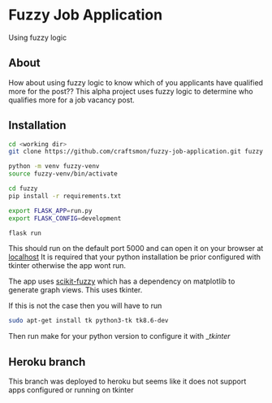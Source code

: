 # Fuzzy Job Application
Using fuzzy logic

## About
How about using fuzzy logic to know which of you applicants have qualified more for the post??
This alpha project uses fuzzy logic to determine who qualifies more for a job vacancy post.

## Installation
``` bash
cd <working dir>
git clone https://github.com/craftsmon/fuzzy-job-application.git fuzzy

python -m venv fuzzy-venv
source fuzzy-venv/bin/activate

cd fuzzy
pip install -r requirements.txt

export FLASK_APP=run.py
export FLASK_CONFIG=development

flask run
```

This should run on the default port 5000 and can open it on your browser at [localhost](localhost:5000)
It is required that your python installation be prior configured with tkinter otherwise the app wont run.

The app uses [scikit-fuzzy](http://pythonhosted.org/scikit-fuzzy) which has a dependency on matplotlib to generate graph views. This uses tkinter.

If this is not the case then you will have to run

``` bash
sudo apt-get install tk python3-tk tk8.6-dev
```

Then run make for your python version to configure it with __tkinter_

## Heroku branch
This branch was deployed to heroku but seems like it does not support apps configured or running on tkinter
